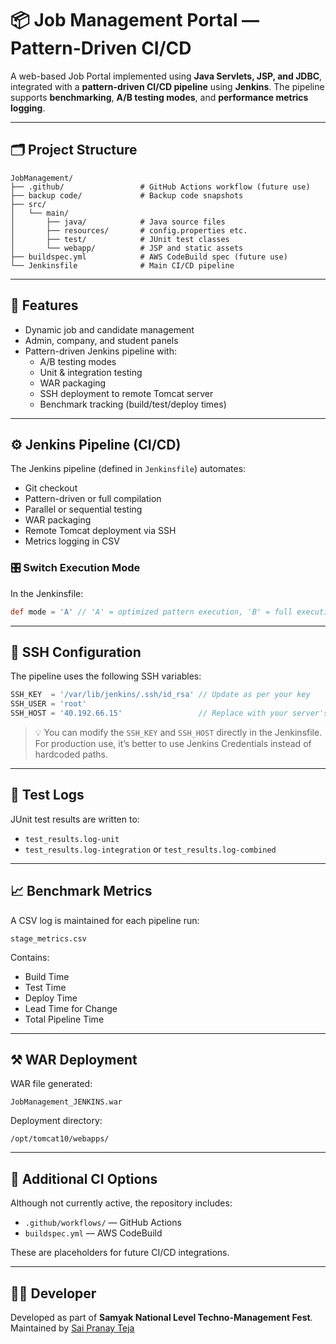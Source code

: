 # 📦 Job Management Portal — Pattern-Driven CI/CD

A web-based Job Portal implemented using **Java Servlets, JSP, and JDBC**, integrated with a **pattern-driven CI/CD pipeline** using **Jenkins**. The pipeline supports **benchmarking**, **A/B testing modes**, and **performance metrics logging**.

---

## 🗂️ Project Structure

```
JobManagement/
├── .github/                 # GitHub Actions workflow (future use)
├── backup code/             # Backup code snapshots
├── src/
│   └── main/
│       ├── java/            # Java source files
│       ├── resources/       # config.properties etc.
│       ├── test/            # JUnit test classes
│       └── webapp/          # JSP and static assets
├── buildspec.yml            # AWS CodeBuild spec (future use)
└── Jenkinsfile              # Main CI/CD pipeline
```

---

## 🚀 Features

- Dynamic job and candidate management
- Admin, company, and student panels
- Pattern-driven Jenkins pipeline with:
  - A/B testing modes
  - Unit & integration testing
  - WAR packaging
  - SSH deployment to remote Tomcat server
  - Benchmark tracking (build/test/deploy times)

---

## ⚙️ Jenkins Pipeline (CI/CD)

The Jenkins pipeline (defined in `Jenkinsfile`) automates:

- Git checkout
- Pattern-driven or full compilation
- Parallel or sequential testing
- WAR packaging
- Remote Tomcat deployment via SSH
- Metrics logging in CSV

### 🎛️ Switch Execution Mode

In the Jenkinsfile:

```groovy
def mode = 'A' // 'A' = optimized pattern execution, 'B' = full execution
```

---

## 🔐 SSH Configuration

The pipeline uses the following SSH variables:

```groovy
SSH_KEY  = '/var/lib/jenkins/.ssh/id_rsa' // Update as per your key
SSH_USER = 'root'
SSH_HOST = '40.192.66.15'                 // Replace with your server's IP
```

> 💡 You can modify the `SSH_KEY` and `SSH_HOST` directly in the Jenkinsfile. For production use, it’s better to use Jenkins Credentials instead of hardcoded paths.

---

## 🧪 Test Logs

JUnit test results are written to:

- `test_results.log-unit`
- `test_results.log-integration` or `test_results.log-combined`

---

## 📈 Benchmark Metrics

A CSV log is maintained for each pipeline run:

```text
stage_metrics.csv
```

Contains:

- Build Time
- Test Time
- Deploy Time
- Lead Time for Change
- Total Pipeline Time

---

## ⚒️ WAR Deployment

WAR file generated:

```text
JobManagement_JENKINS.war
```

Deployment directory:

```text
/opt/tomcat10/webapps/
```

---

## 🧪 Additional CI Options

Although not currently active, the repository includes:

- `.github/workflows/` — GitHub Actions
- `buildspec.yml` — AWS CodeBuild

These are placeholders for future CI/CD integrations.

---

## 🧑‍💻 Developer

Developed as part of **Samyak National Level Techno-Management Fest**.  
Maintained by [Sai Pranay Teja](https://github.com/sai-pranay-teja)
